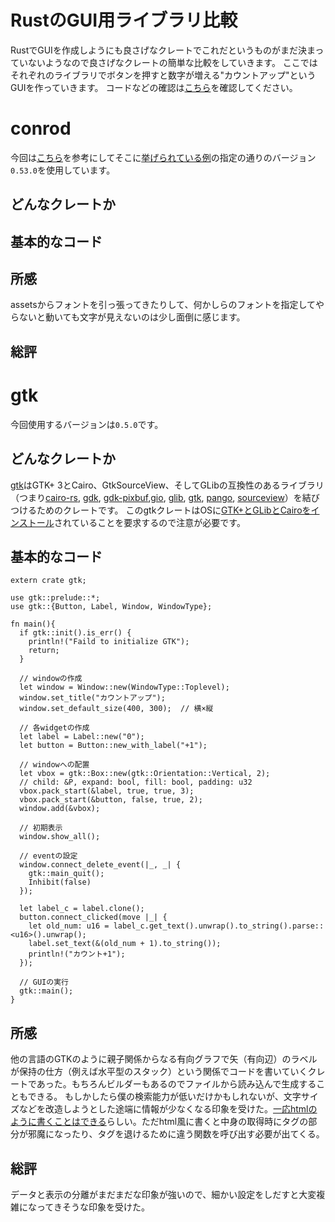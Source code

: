 # RustのGUI用ライブラリ比較
RustでGUIを作成しようにも良さげなクレートでこれだというものがまだ決まっていないようなので良さげなクレートの簡単な比較をしていきます。
ここではそれぞれのライブラリでボタンを押すと数字が増える"カウントアップ"というGUIを作っていきます。
コードなどの確認は[こちら](https://github.com/ogata-k/GUI_cmp)を確認してください。

# conrod
今回は[こちら](http://mmi.hatenablog.com/entry/2017/07/09/234945)を参考にしてそこに[挙げられている例](https://github.com/mmisono/conrod-examples/tree/master/fibonacci)の指定の通りのバージョン```0.53.0```を使用しています。

## どんなクレートか
## 基本的なコード
## 所感
assetsからフォントを引っ張ってきたりして、何かしらのフォントを指定してやらないと動いても文字が見えないのは少し面倒に感じます。
## 総評


# gtk
今回使用するバージョンは```0.5.0```です。
## どんなクレートか
[gtk](https://github.com/gtk-rs/gtk)はGTK+ 3とCairo、GtkSourceView、そしてGLibの互換性のあるライブラリ（つまり[cairo-rs](https://crates.io/crates/cairo-rs), [gdk](https://crates.io/crates/gdk), [gdk-pixbuf](https://crates.io/crates/gdk-pixbuf),[gio](https://crates.io/crates/gio), [glib](https://crates.io/crates/glib), [gtk](https://crates.io/crates/gtk), [pango](https://crates.io/crates/pango), [sourceview](https://crates.io/crates/sourceview)）を結びつけるためのクレートです。
このgtkクレートはOSに[GTK+とGLibとCairoをインストール](https://gtk-rs.org/docs-src/requirements.html)されていることを要求するので注意が必要です。
## 基本的なコード
```
extern crate gtk;

use gtk::prelude::*;
use gtk::{Button, Label, Window, WindowType};

fn main(){
  if gtk::init().is_err() {
    println!("Faild to initialize GTK");
    return;
  }

  // windowの作成
  let window = Window::new(WindowType::Toplevel);
  window.set_title("カウントアップ");
  window.set_default_size(400, 300);  // 横×縦

  // 各widgetの作成
  let label = Label::new("0");
  let button = Button::new_with_label("+1");
  
  // windowへの配置
  let vbox = gtk::Box::new(gtk::Orientation::Vertical, 2);
  // child: &P, expand: bool, fill: bool, padding: u32
  vbox.pack_start(&label, true, true, 3); 
  vbox.pack_start(&button, false, true, 2);
  window.add(&vbox);
  
  // 初期表示
  window.show_all();

  // eventの設定
  window.connect_delete_event(|_, _| {
    gtk::main_quit();
    Inhibit(false)
  });

  let label_c = label.clone();
  button.connect_clicked(move |_| {
    let old_num: u16 = label_c.get_text().unwrap().to_string().parse::<u16>().unwrap();
    label.set_text(&(old_num + 1).to_string());
    println!("カウント+1");
  });

  // GUIの実行
  gtk::main();
}
```
## 所感
他の言語のGTKのように親子関係からなる有向グラフで矢（有向辺）のラベルが保持の仕方（例えば水平型のスタック）という関係でコードを書いていくクレートであった。もちろんビルダーもあるのでファイルから読み込んで生成することもできる。
もしかしたら僕の検索能力が低いだけかもしれないが、文字サイズなどを改造しようとした途端に情報が少なくなる印象を受けた。[一応htmlのように書くことはできる](https://gtk-rs.org/docs/gtk/struct.Label.html#markup-styled-text)らしい。ただhtml風に書くと中身の取得時にタグの部分が邪魔になったり、タグを退けるために違う関数を呼び出す必要が出てくる。
## 総評
データと表示の分離がまだまだな印象が強いので、細かい設定をしだすと大変複雑になってきそうな印象を受けた。


